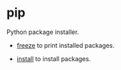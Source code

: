 # pip

Python package installer.

- [freeze](./freeze/) to print installed packages.

- [install](./install/) to install packages.
